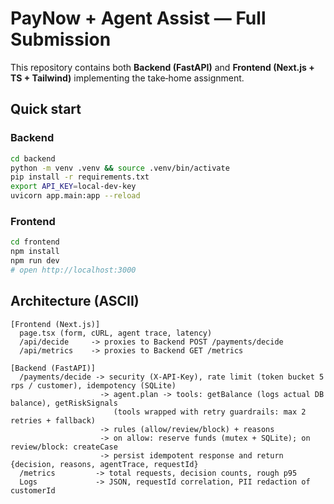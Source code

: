 
# PayNow + Agent Assist — Full Submission

This repository contains both **Backend (FastAPI)** and **Frontend (Next.js + TS + Tailwind)** implementing the take‑home assignment.

## Quick start

### Backend
```bash
cd backend
python -m venv .venv && source .venv/bin/activate
pip install -r requirements.txt
export API_KEY=local-dev-key
uvicorn app.main:app --reload
```

### Frontend
```bash
cd frontend
npm install
npm run dev
# open http://localhost:3000
```

## Architecture (ASCII)
```
[Frontend (Next.js)]
  page.tsx (form, cURL, agent trace, latency)
  /api/decide     -> proxies to Backend POST /payments/decide
  /api/metrics    -> proxies to Backend GET /metrics

[Backend (FastAPI)]
  /payments/decide -> security (X-API-Key), rate limit (token bucket 5 rps / customer), idempotency (SQLite)
                    -> agent.plan -> tools: getBalance (logs actual DB balance), getRiskSignals
                       (tools wrapped with retry guardrails: max 2 retries + fallback)
                    -> rules (allow/review/block) + reasons
                    -> on allow: reserve funds (mutex + SQLite); on review/block: createCase
                    -> persist idempotent response and return {decision, reasons, agentTrace, requestId}
  /metrics         -> total requests, decision counts, rough p95
  Logs             -> JSON, requestId correlation, PII redaction of customerId
```
